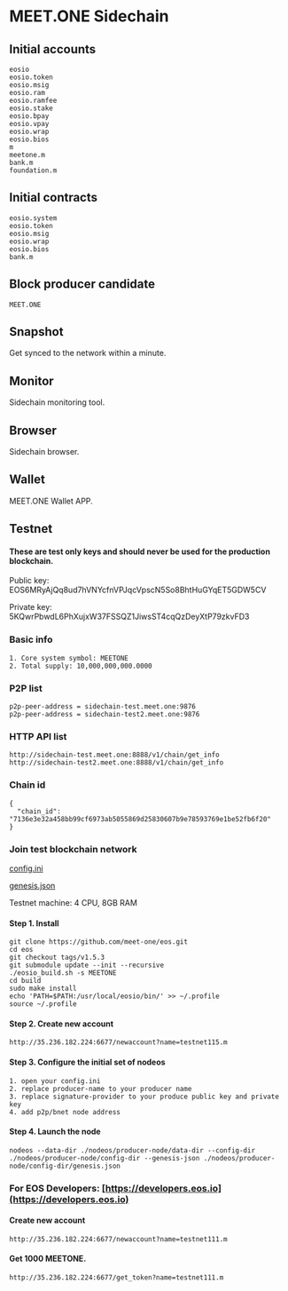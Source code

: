 # MEET.ONE Sidechain 

## Initial accounts

```
eosio
eosio.token
eosio.msig
eosio.ram
eosio.ramfee
eosio.stake
eosio.bpay
eosio.vpay
eosio.wrap
eosio.bios
m
meetone.m
bank.m
foundation.m
```

## Initial contracts

```
eosio.system
eosio.token
eosio.msig
eosio.wrap
eosio.bios
bank.m
```

## Block producer candidate

```
MEET.ONE
```

## Snapshot

Get synced to the network within a minute.

## Monitor

Sidechain monitoring tool.

## Browser

Sidechain browser.

## Wallet

MEET.ONE Wallet APP.


## Testnet

#### These are test only keys and should never be used for the production blockchain. 

Public key: EOS6MRyAjQq8ud7hVNYcfnVPJqcVpscN5So8BhtHuGYqET5GDW5CV

Private key: 5KQwrPbwdL6PhXujxW37FSSQZ1JiwsST4cqQzDeyXtP79zkvFD3


### Basic info

```
1. Core system symbol: MEETONE
2. Total supply: 10,000,000,000.0000
```

### P2P list

```
p2p-peer-address = sidechain-test.meet.one:9876
p2p-peer-address = sidechain-test2.meet.one:9876
```


### HTTP API list

```
http://sidechain-test.meet.one:8888/v1/chain/get_info
http://sidechain-test2.meet.one:8888/v1/chain/get_info
```

### Chain id

```
{
  "chain_id": "7136e3e32a458bb99cf6973ab5055869d25830607b9e78593769e1be52fb6f20"
}
```


### Join test blockchain network

[config.ini](https://github.com/meet-one/sidechain/blob/master/testnet/nodeos/producer-node/config-dir/config.ini)

[genesis.json](https://github.com/meet-one/sidechain/blob/master/testnet/nodeos/producer-node/config-dir/genesis.json)

Testnet machine: 4 CPU, 8GB RAM

#### Step 1. Install
```
git clone https://github.com/meet-one/eos.git
cd eos
git checkout tags/v1.5.3
git submodule update --init --recursive
./eosio_build.sh -s MEETONE
cd build
sudo make install
echo 'PATH=$PATH:/usr/local/eosio/bin/' >> ~/.profile
source ~/.profile 
```


#### Step 2. Create new account

```
http://35.236.182.224:6677/newaccount?name=testnet115.m
```


#### Step 3. Configure the initial set of nodeos

```
1. open your config.ini 
2. replace producer-name to your producer name 
3. replace signature-provider to your produce public key and private key
4. add p2p/bnet node address
```

#### Step 4. Launch the node

```
nodeos --data-dir ./nodeos/producer-node/data-dir --config-dir ./nodeos/producer-node/config-dir --genesis-json ./nodeos/producer-node/config-dir/genesis.json
```


### For EOS Developers: [https://developers.eos.io](https://developers.eos.io)

#### Create new account

```
http://35.236.182.224:6677/newaccount?name=testnet111.m
```

#### Get 1000 MEETONE.

```
http://35.236.182.224:6677/get_token?name=testnet111.m
```

